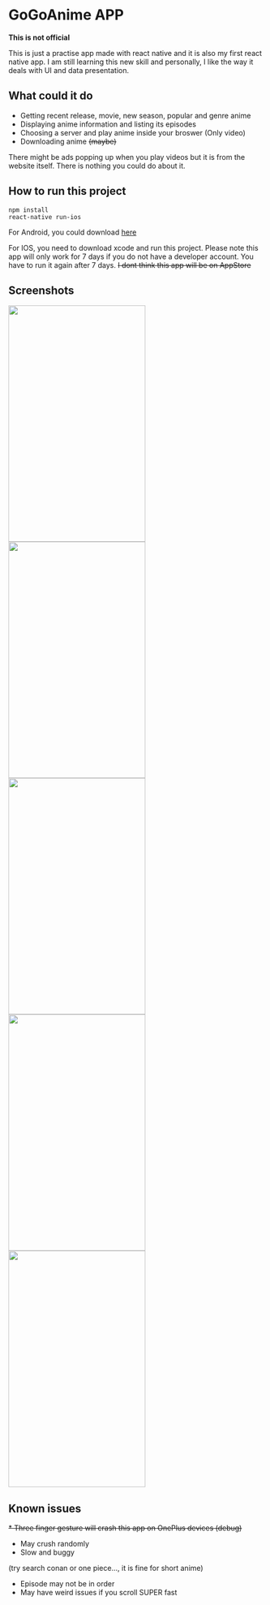 # GoGoAnime APP
**This is not official**

This is just a practise app made with react native and it is also my first react native app. I am still learning this new skill and personally, I like the way it deals with UI and data presentation.

## What could it do
* Getting recent release, movie, new season, popular and genre anime
* Displaying anime information and listing its episodes
* Choosing a server and play anime inside your broswer (Only video)
* Downloading anime ~~(maybe)~~

There might be ads popping up when you play videos but it is from the website itself. There is nothing you could do about it.

## How to run this project
~~~~
npm install
react-native run-ios
~~~~
For Android, you could download [here](https://github.com/HenryQuan/React-Native-GoGoAnime/releases)

For IOS, you need to download xcode and run this project. Please note this app will only work for 7 days if you do not have a developer account. You have to run it again after 7 days. ~~I dont think this app will be on AppStore~~

## Screenshots
<img src="https://raw.githubusercontent.com/HenryQuan/React-Native-GoGoAnime/master/screenshots/New%20Release.jpg" width="270px" height="466px" />
<img src="https://raw.githubusercontent.com/HenryQuan/React-Native-GoGoAnime/master/screenshots/Genre.jpg" width="270px" height="466px" />
<img src="https://raw.githubusercontent.com/HenryQuan/React-Native-GoGoAnime/master/screenshots/Info.jpg" width="270px" height="466px" />
<img src="https://raw.githubusercontent.com/HenryQuan/React-Native-GoGoAnime/master/screenshots/WatchAnime.jpg" width="270px" height="466px" />
<img src="https://raw.githubusercontent.com/HenryQuan/React-Native-GoGoAnime/master/screenshots/Search.jpg" width="270px" height="466px" />

## Known issues
~~* Three finger gesture will crash this app on OnePlus devices (debug)~~
* May crush randomly
* Slow and buggy 

(try search conan or one piece..., it is fine for short anime)
* Episode may not be in order
* May have weird issues if you scroll SUPER fast